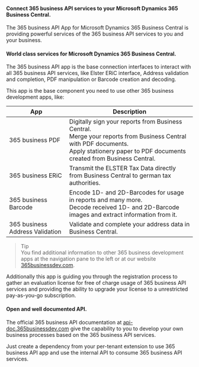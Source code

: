 #### Connect 365 business API services to your Microsoft Dynamics 365 Business Central. ####
The 365 business API App for Microsoft Dynamics 365 Business Central is providing powerful services of the 365 business API services to you and your business.

#### World class services for Microsoft Dynamics 365 Business Central. ####
The 365 business API app is the base connection interfaces to interact with all 365 business API services, like Elster ERiC interface, Address validation and completion, PDF manipulation or Barcode creation and decoding.

This app is the base component you need to use other 365 business development apps, like:

| App | Description |
| --- | --- |
| 365 business PDF | Digitally sign your reports from Business Central.<br>Merge your reports from Business Central with PDF documents.<br>Apply stationery paper to PDF documents created from Business Central. |
| 365 business ERiC | Transmit the ELSTER Tax Data directly from Business Central to german tax authorities.|
| 365 business Barcode | Encode 1D- and 2D-Barcodes for usage in reports and many more.<br>Decode received 1D- and 2D-Barcode images and extract information from it. |
| 365 business Address Validation | Validate and complete your address data in Business Central. |

> Tip<br>You find additional information to other 365 business development apps at the navigation pane to the left or at our website [365businessdev.com](365businessdev.com).

Additionally this app is guiding you through the registration process to gather an evaluation license for free of charge usage of 365 business API services and providing the ability to upgrade your license to a unrestricted pay-as-you-go subscription.

#### Open and well documented API. ####
The official 365 business API documentation at [api-doc.365businessdev.com](api-doc.365businessdev.com) give the capability to you to develop your own business processes based on the 365 business API services.

Just create a dependency from your per-tenant extension to use 365 business API app and use the internal API to consume 365 business API services.